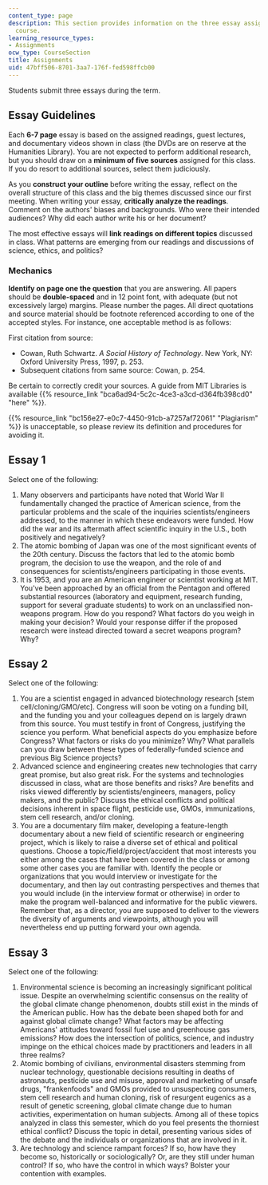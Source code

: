 ```yaml
---
content_type: page
description: This section provides information on the three essay assignments of the
  course.
learning_resource_types:
- Assignments
ocw_type: CourseSection
title: Assignments
uid: 47bff506-8701-3aa7-176f-fed598ffcb00
---
```


Students submit three essays during the term.

Essay Guidelines
----------------

Each **6-7 page** essay is based on the assigned readings, guest lectures, and documentary videos shown in class (the DVDs are on reserve at the Humanities Library). You are not expected to perform additional research, but you should draw on a **minimum of five sources** assigned for this class. If you do resort to additional sources, select them judiciously.

As you **construct your outline** before writing the essay, reflect on the overall structure of this class and the big themes discussed since our first meeting. When writing your essay, **critically analyze the readings**. Comment on the authors' biases and backgrounds. Who were their intended audiences? Why did each author write his or her document?

The most effective essays will **link readings on different topics** discussed in class. What patterns are emerging from our readings and discussions of science, ethics, and politics?

### Mechanics

**Identify on page one the question** that you are answering. All papers should be **double-spaced** and in 12 point font, with adequate (but not excessively large) margins. Please number the pages. All direct quotations and source material should be footnote referenced according to one of the accepted styles. For instance, one acceptable method is as follows:

First citation from source:

*   Cowan, Ruth Schwartz. _A Social History of Technology_. New York, NY: Oxford University Press, 1997, p. 253.
*   Subsequent citations from same source: Cowan, p. 254.

Be certain to correctly credit your sources. A guide from MIT Libraries is available {{% resource_link "bca6ad94-5c2c-4ce3-a3cd-d364fb398cd0" "here" %}}.

{{% resource_link "bc156e27-e0c7-4450-91cb-a7257af72061" "Plagiarism" %}} is unacceptable, so please review its definition and procedures for avoiding it.

Essay 1
-------

Select one of the following:

1.  Many observers and participants have noted that World War II fundamentally changed the practice of American science, from the particular problems and the scale of the inquiries scientists/engineers addressed, to the manner in which these endeavors were funded. How did the war and its aftermath affect scientific inquiry in the U.S., both positively and negatively?
2.  The atomic bombing of Japan was one of the most significant events of the 20th century. Discuss the factors that led to the atomic bomb program, the decision to use the weapon, and the role of and consequences for scientists/engineers participating in those events.
3.  It is 1953, and you are an American engineer or scientist working at MIT. You've been approached by an official from the Pentagon and offered substantial resources (laboratory and equipment, research funding, support for several graduate students) to work on an unclassified non-weapons program. How do you respond? What factors do you weigh in making your decision? Would your response differ if the proposed research were instead directed toward a secret weapons program? Why?

Essay 2
-------

Select one of the following:

1.  You are a scientist engaged in advanced biotechnology research \[stem cell/cloning/GMO/etc\]. Congress will soon be voting on a funding bill, and the funding you and your colleagues depend on is largely drawn from this source. You must testify in front of Congress, justifying the science you perform. What beneficial aspects do you emphasize before Congress? What factors or risks do you minimize? Why? What parallels can you draw between these types of federally-funded science and previous Big Science projects?
2.  Advanced science and engineering creates new technologies that carry great promise, but also great risk. For the systems and technologies discussed in class, what are those benefits and risks? Are benefits and risks viewed differently by scientists/engineers, managers, policy makers, and the public? Discuss the ethical conflicts and political decisions inherent in space flight, pesticide use, GMOs, immunizations, stem cell research, and/or cloning.
3.  You are a documentary film maker, developing a feature-length documentary about a new field of scientific research or engineering project, which is likely to raise a diverse set of ethical and political questions. Choose a topic/field/project/accident that most interests you either among the cases that have been covered in the class or among some other cases you are familiar with. Identify the people or organizations that you would interview or investigate for the documentary, and then lay out contrasting perspectives and themes that you would include (in the interview format or otherwise) in order to make the program well-balanced and informative for the public viewers. Remember that, as a director, you are supposed to deliver to the viewers the diversity of arguments and viewpoints, although you will nevertheless end up putting forward your own agenda.

Essay 3
-------

Select one of the following:

1.  Environmental science is becoming an increasingly significant political issue. Despite an overwhelming scientific consensus on the reality of the global climate change phenomenon, doubts still exist in the minds of the American public. How has the debate been shaped both for and against global climate change? What factors may be affecting Americans' attitudes toward fossil fuel use and greenhouse gas emissions? How does the intersection of politics, science, and industry impinge on the ethical choices made by practitioners and leaders in all three realms?
2.  Atomic bombing of civilians, environmental disasters stemming from nuclear technology, questionable decisions resulting in deaths of astronauts, pesticide use and misuse, approval and marketing of unsafe drugs, "frankenfoods" and GMOs provided to unsuspecting consumers, stem cell research and human cloning, risk of resurgent eugenics as a result of genetic screening, global climate change due to human activities, experimentation on human subjects. Among all of these topics analyzed in class this semester, which do you feel presents the thorniest ethical conflict? Discuss the topic in detail, presenting various sides of the debate and the individuals or organizations that are involved in it.
3.  Are technology and science rampant forces? If so, how have they become so, historically or sociologically? Or, are they still under human control? If so, who have the control in which ways? Bolster your contention with examples.